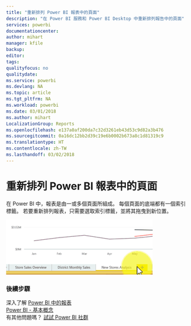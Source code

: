 ```yaml
---
title: "重新排列 Power BI 報表中的頁面"
description: "在 Power BI 服務和 Power BI Desktop 中重新排列報告中的頁面"
services: powerbi
documentationcenter: 
author: mihart
manager: kfile
backup: 
editor: 
tags: 
qualityfocus: no
qualitydate: 
ms.service: powerbi
ms.devlang: NA
ms.topic: article
ms.tgt_pltfrm: NA
ms.workload: powerbi
ms.date: 03/01/2018
ms.author: mihart
LocalizationGroup: Reports
ms.openlocfilehash: e137a0af200da7c32d3261eb43d53c9d82a3b476
ms.sourcegitcommit: 0a16dc12bb2d39c19e6b0002b673a8c1d81319c9
ms.translationtype: HT
ms.contentlocale: zh-TW
ms.lasthandoff: 03/02/2018
---
```

# <a name="reorder-pages-in-a-report-in-power-bi"></a>重新排列 Power BI 報表中的頁面
在 Power BI 中，報表是由一或多個頁面所組成。  每個頁面的底端都有一個索引標籤。  若要重新排列報表，只需要選取索引標籤，並將其拖曳到新位置。

![影片](media/service-report-reorder-pages/reorder.gif)

### <a name="next-steps"></a>後續步驟
深入了解 [Power BI 中的報表](service-reports.md)  
[Power BI - 基本概念](service-basic-concepts.md)  
有其他問題嗎？ [試試 Power BI 社群](http://community.powerbi.com/)

